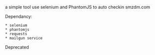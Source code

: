a simple tool use selenium and PhantomJS to auto checkin smzdm.com

Dependancy:

    * selenium
    * phantomjs
    * requests
    * mailgun service

Deprecated
